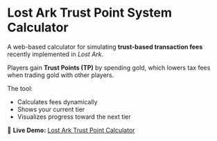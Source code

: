 # Lost Ark Trust Point System Calculator

A web-based calculator for simulating **trust-based transaction fees** recently implemented in *Lost Ark*.  

Players gain **Trust Points (TP)** by spending gold, which lowers tax fees when trading gold with other players.  

The tool:  
- Calculates fees dynamically  
- Shows your current tier  
- Visualizes progress toward the next tier  

🔗 **Live Demo:** [Lost Ark Trust Point Calculator](https://zandroj.github.io/lost-ark-trust-point-system-calculator/)
